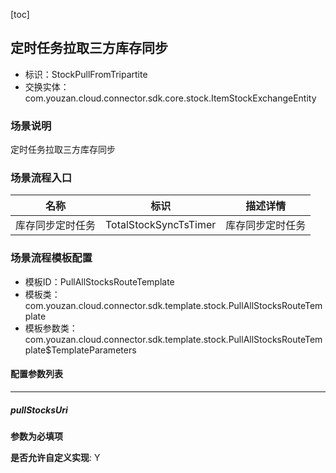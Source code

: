 [toc]

## 定时任务拉取三方库存同步
- 标识：StockPullFromTripartite
- 交换实体：com.youzan.cloud.connector.sdk.core.stock.ItemStockExchangeEntity
### 场景说明
定时任务拉取三方库存同步
### 场景流程入口

名称 | 标识 | 描述详情
---|---|---
库存同步定时任务 | TotalStockSyncTsTimer | 库存同步定时任务

### 场景流程模板配置
- 模板ID：PullAllStocksRouteTemplate
- 模板类：com.youzan.cloud.connector.sdk.template.stock.PullAllStocksRouteTemplate
- 模板参数类：com.youzan.cloud.connector.sdk.template.stock.PullAllStocksRouteTemplate$TemplateParameters

#### 配置参数列表

---
##### pullStocksUri
> 

**参数为必填项**


**是否允许自定义实现**: Y


